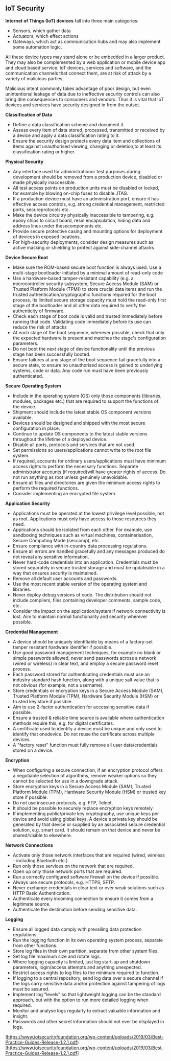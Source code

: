 ## IoT Security

**Internet of Things (IoT) devices** fall into three main categories:

* Sensors, which gather data
* Actuators, which effect actions
* Gateways, which act as communication hubs and may also implement some 
automation logic.

All these device types may stand alone or be embedded in a larger product. They may also be complemented by a web application or mobile device app and cloud based service.
IoT devices, services and software, and the communication  channels that connect them, are at risk of attack by a variety of malicious parties,

Malicious intent commonly takes advantage of poor design, but even unintentional leakage of data due to ineffective security controls can also bring dire consequences to consumers and vendors. Thus it is vital that IoT devices and services have security designed in from the outset.


**Classification of Data**

* Define a data classification scheme and document it. 
* Assess every item of data stored, processed, transmitted or received by a device and apply a data classification rating to it.
* Ensure the security design protects every data item and collections of items against unauthorised viewing, changing or deletion,to at least its classification rating or higher.


**Physical Security**

* Any interface used for administrationor test purposes during development should be removed from a production device, disabled or made physically inaccessible.
* All test access points on production units must be disabled or locked, for example by blowing on-chip fuses to disable JTAG.
* If a production device must have an administration port, ensure it has effective access controls, e.g. strong credential management, restricted ports, secureprotocols etc.
* Make the device circuitry physically inaccessible to tampering, e.g. epoxy chips to circuit board, resin encapsulation, hiding data and address lines under thesecomponents etc.
* Provide secure protective casing and mounting options for deployment of devices in exposed locations.
* For high-security deployments, consider design measures such as active masking or shielding to protect against side-channel attacks


**Device Secure Boot**

* Make sure the ROM-based secure boot function is always used. Use a multi-stage bootloader initiated by a minimal amount of read-only code 
* Use a hardware-based tamper-resistant capability (e.g. a microcontroller security subsystem, Secure Access Module (SAM) or Trusted Platform Module (TPM)) to store crucial data items and run the trusted authentication/cryptographic functions required for the boot process. Its limited secure storage capacity must hold the read-only first stage of the bootloader and all other data required to verify the authenticity of firmware.
* Check each stage of boot code is valid and trusted immediately before running that code. Validating code immediately before its use can reduce the risk of attacks 
* At each stage of the boot sequence, wherever possible, check that only the expected hardware is present and matches the stage's configuration parameters.
* Do not boot the next stage of device functionality until the previous stage has been successfully booted.
* Ensure failures at any stage of the boot sequence fail gracefully into a secure state, to ensure no unauthorised access is gained to underlying systems, code or data. Any code run must have been previously authenticated.


**Secure Operating System**


* Include in the operating system (OS) only those components (libraries, modules, packages etc.) that are required to support the functions of the device.
* Shipment should include the latest stable OS component versions available.
* Devices should be designed and shipped with the most secure configuration in place. 
* Continue to update OS components to the latest stable versions throughout the lifetime of a deployed device.
* Disable all ports, protocols and services that are not used.
* Set permissions so users/applications cannot write to the root file system.
* If required, accounts for ordinary users/applications must have minimum access rights to perform the necessary functions. Separate administrator accounts (if required)will have greater rights of access. Do not run anything as root unless genuinely unavoidable.
* Ensure all files and directories are given the minimum access rights to perform the required functions.
* Consider implementing an encrypted file system.


**Application Security**


* Applications must be operated at the lowest privilege level possible, not as root. Applications must only have access to those resources they need. 
* Applications should be isolated from each other. For example, use sandboxing techniques such as virtual machines, containerisation, Secure Computing Mode (seccomp), etc
* Ensure compliance with in-country data processing regulations.
* Ensure all errors are handled gracefully and any messages produced do not reveal any sensitive information.
* Never hard-code credentials into an application. Credentials must be stored separately in secure trusted storage and must be updateable in a way that ensures security is maintained.
* Remove all default user accounts and passwords.
* Use the most recent stable version of the operating system and libraries.
* Never deploy debug versions of code. The distribution should not include compilers, files containing developer comments, sample code, etc.
* Consider the impact on the application/system if network connectivity is lost. Aim to maintain  normal functionality and security wherever possible.


**Credential Management**

* A device should be uniquely identifiable by means of a factory-set tamper resistant hardware identifier if possible.
* Use good password management techniques, for example no blank or simple passwords allowed,  never send passwords across a network (wired or wireless) in clear text, and employ a secure password reset process.
* Each password stored for authenticating credentials must use an industry standard hash function, along with a unique salt value that is not obvious (for example, not a username). 
* Store credentials or encryption keys in a Secure Access Module (SAM), Trusted Platform Module  (TPM), Hardware Security Module (HSM) or trusted key store if possible.
* Aim to use 2-factor authentication for accessing sensitive data if possible.
* Ensure a trusted & reliable time source is available where authentication methods require this, e.g. for digital certificates.
* A certificate used to identify a device must be unique and only used to identify that onedevice. Do not reuse the certificate across multiple devices.
* A "factory reset" function must fully remove all user data/credentials stored on a device.


**Encryption**

* When configuring a secure connection, if an encryption protocol offers a negotiable selection of algorithms, remove weaker options so they cannot be selected for use in a downgrade attack.
* Store encryption keys in a Secure Access Module (SAM), Trusted Platform Module (TPM), Hardware Security Module (HSM) or trusted key store if possible.
* Do not use insecure protocols, e.g. FTP, Telnet.
* It should be possible to securely replace encryption keys remotely
* If implementing public/private key cryptography, use unique keys per device and avoid using global keys. A device's private key should be generated by that device or supplied by an associated secure credential solution, e.g. smart card. It should remain on that  device and never be shared/visible to elsewhere. 


**Network Connections**

* Activate only those network interfaces that are required (wired, wireless - including Bluetooth etc.).
* Run only those services on the network that are required.
* Open up only those network ports that are required.
* Run a correctly configured software firewall on the device if possible.
* Always use secure protocols, e.g. HTTPS, SFTP.
* Never exchange credentials in clear text or over weak solutions such as HTTP Basic Authentication.
* Authenticate every incoming connection to ensure it comes from a legitimate source.
* Authenticate the destination before sending sensitive data.


**Logging**

* Ensure all logged data comply with prevailing data protection regulations.
* Run the logging function in its own operating system process, separate from other functions.
* Store log files in their own partition, separate from other system files.
* Set log file maximum size and rotate logs.
* Where logging capacity is limited, just log start-up and shutdown parameters, login/access attempts and anything unexpected.
* Restrict access rights to log files to the minimum required to function.
* If logging to a central repository, send log data over a secure channel if the logs carry sensitive data and/or protection against tampering of logs must be assured.
* Implement log "levels" so that lightweight logging can be the standard approach, but with the option to run more detailed logging when required.
* Monitor and analyse logs regularly to extract valuable information and insight.
* Passwords and other secret information should not ever be displayed in logs.


(https://www.iotsecurityfoundation.org/wp-content/uploads/2019/03/Best-Practice-Guides-Release-1.2.1.pdf)[https://www.iotsecurityfoundation.org/wp-content/uploads/2019/03/Best-Practice-Guides-Release-1.2.1.pdf]